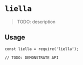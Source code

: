 # `liella`

> TODO: description

## Usage

```
const liella = require('liella');

// TODO: DEMONSTRATE API
```
